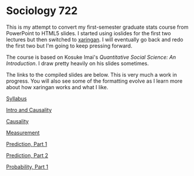 # Sociology 722

This is my attempt to convert my first-semester graduate stats course from 
PowerPoint to HTML5 slides. I started using ioslides for the first two lectures
but then switched to [xaringan](https://github.com/yihui/xaringan). I will
eventually go back and redo the first two but I'm going to keep pressing 
forward.

The course is based on Kosuke Imai's *Quantitative Social Science: An Introduction*. 
I draw pretty heavily on his slides sometimes.

The links to the compiled slides are below. This is very much a work in 
progress. You will also see some of the formatting evolve as I learn more about
how xaringan works and what I like.

[Syllabus](http://vaiseys.github.io/soc722/syllabus.html)

[Intro and Causality](http://vaiseys.github.io/soc722/slides/intro_and_causality/intro_and_causality.html)

[Causality](http://vaiseys.github.io/soc722/slides/causality/causality.html)

[Measurement](http://vaiseys.github.io/soc722/slides/measurement/measurement.html)

[Prediction, Part 1](http://vaiseys.github.io/soc722/slides/prediction-1/prediction-1.html)

[Prediction, Part 2](http://vaiseys.github.io/soc722/slides/prediction-2/prediction-2.html)

[Probability, Part 1](http://vaiseys.github.io/soc722/slides/probability-1/probability-1.html)